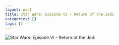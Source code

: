 ```yaml
---
layout: post
title: Star Wars: Episode VI - Return of the Jedi
categories: []
tags: []
---
```

![Star Wars: Episode VI - Return of the Jedi](https://m.media-amazon.com/images/M/MV5BOWZlMjFiYzgtMTUzNC00Y2IzLTk1NTMtZmNhMTczNTk0ODk1XkEyXkFqcGdeQXVyNTAyODkwOQ@@._V1.jpg)

